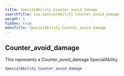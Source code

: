 ```yaml
---
title: SpecialAbility Counter_avoid_damage
searchTitle: Lua SpecialAbility Counter_avoid_damage
weight: 1
hidden: true
menuTitle: SpecialAbility Counter_avoid_damage
---
```

## Counter_avoid_damage

This represents a Counter_avoid_damage SpecialAbility
```lua
SpecialAbility.Counter_avoid_damage
```
